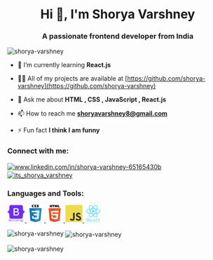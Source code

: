 <h1 align="center">Hi 👋, I'm Shorya Varshney</h1>
<h3 align="center">A passionate frontend developer from India</h3>

<p align="left"> <img src="https://komarev.com/ghpvc/?username=shorya-varshney&label=Profile%20views&color=0e75b6&style=flat" alt="shorya-varshney" /> </p>

- 🌱 I’m currently learning **React.js**

- 👨‍💻 All of my projects are available at [https://github.com/shorya-varshney](https://github.com/shorya-varshney)

- 💬 Ask me about **HTML , CSS , JavaScript , React.js**

- 📫 How to reach me **shoryavarshney8@gmail.com**

- ⚡ Fun fact **I think I am funny**

<h3 align="left">Connect with me:</h3>
<p align="left">
<a href="https://linkedin.com/in/www.linkedin.com/in/shorya-varshney-65165430b" target="blank"><img align="center" src="https://raw.githubusercontent.com/rahuldkjain/github-profile-readme-generator/master/src/images/icons/Social/linked-in-alt.svg" alt="www.linkedin.com/in/shorya-varshney-65165430b" height="30" width="40" /></a>
<a href="https://instagram.com/its_shorya_varshney" target="blank"><img align="center" src="https://raw.githubusercontent.com/rahuldkjain/github-profile-readme-generator/master/src/images/icons/Social/instagram.svg" alt="its_shorya_varshney" height="30" width="40" /></a>
</p>

<h3 align="left">Languages and Tools:</h3>
<p align="left"> <a href="https://getbootstrap.com" target="_blank" rel="noreferrer"> <img src="https://raw.githubusercontent.com/devicons/devicon/master/icons/bootstrap/bootstrap-plain-wordmark.svg" alt="bootstrap" width="40" height="40"/> </a> <a href="https://www.w3schools.com/css/" target="_blank" rel="noreferrer"> <img src="https://raw.githubusercontent.com/devicons/devicon/master/icons/css3/css3-original-wordmark.svg" alt="css3" width="40" height="40"/> </a> <a href="https://www.w3.org/html/" target="_blank" rel="noreferrer"> <img src="https://raw.githubusercontent.com/devicons/devicon/master/icons/html5/html5-original-wordmark.svg" alt="html5" width="40" height="40"/> </a> <a href="https://developer.mozilla.org/en-US/docs/Web/JavaScript" target="_blank" rel="noreferrer"> <img src="https://raw.githubusercontent.com/devicons/devicon/master/icons/javascript/javascript-original.svg" alt="javascript" width="40" height="40"/> </a> <a href="https://reactjs.org/" target="_blank" rel="noreferrer"> <img src="https://raw.githubusercontent.com/devicons/devicon/master/icons/react/react-original-wordmark.svg" alt="react" width="40" height="40"/> </a> </p>

<p><img align="left" src="https://github-readme-stats.vercel.app/api/top-langs?username=shorya-varshney&show_icons=true&locale=en&layout=compact" alt="shorya-varshney" /></p>

<p>&nbsp;<img align="center" src="https://github-readme-stats.vercel.app/api?username=shorya-varshney&show_icons=true&locale=en" alt="shorya-varshney" /></p>

<p><img align="center" src="https://github-readme-streak-stats.herokuapp.com/?user=shorya-varshney&" alt="shorya-varshney" /></p>
